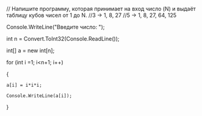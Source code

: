 // Напишите программу, которая принимает на вход число (N) и выдаёт таблицу кубов чисел от 1 до N.
//3 -> 1, 8, 27
//5 -> 1, 8, 27, 64, 125

Console.WriteLine("Введите число: ");

int n = Convert.ToInt32(Console.ReadLine());

int[] a = new int[n];

for (int i =1; i<n+1; i++)

{

    a[i] = i*i*i;
    
    Console.WriteLine(a[i]);
    
}
